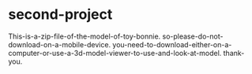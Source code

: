 # second-project
This-is-a-zip-file-of-the-model-of-toy-bonnie.
so-please-do-not-download-on-a-mobile-device.
you-need-to-download-either-on-a-computer-or-use-a-3d-model-viewer-to-use-and-look-at-model.
thank-you.
